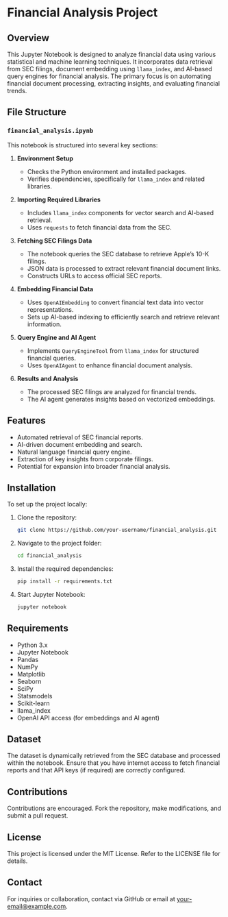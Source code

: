 # Financial Analysis Project

## Overview

This Jupyter Notebook is designed to analyze financial data using various statistical and machine learning techniques. It incorporates data retrieval from SEC filings, document embedding using `llama_index`, and AI-based query engines for financial analysis. The primary focus is on automating financial document processing, extracting insights, and evaluating financial trends.

## File Structure

### `financial_analysis.ipynb`
This notebook is structured into several key sections:

1. **Environment Setup**
   - Checks the Python environment and installed packages.
   - Verifies dependencies, specifically for `llama_index` and related libraries.

2. **Importing Required Libraries**
   - Includes `llama_index` components for vector search and AI-based retrieval.
   - Uses `requests` to fetch financial data from the SEC.

3. **Fetching SEC Filings Data**
   - The notebook queries the SEC database to retrieve Apple’s 10-K filings.
   - JSON data is processed to extract relevant financial document links.
   - Constructs URLs to access official SEC reports.

4. **Embedding Financial Data**
   - Uses `OpenAIEmbedding` to convert financial text data into vector representations.
   - Sets up AI-based indexing to efficiently search and retrieve relevant information.

5. **Query Engine and AI Agent**
   - Implements `QueryEngineTool` from `llama_index` for structured financial queries.
   - Uses `OpenAIAgent` to enhance financial document analysis.

6. **Results and Analysis**
   - The processed SEC filings are analyzed for financial trends.
   - The AI agent generates insights based on vectorized embeddings.

## Features

- Automated retrieval of SEC financial reports.
- AI-driven document embedding and search.
- Natural language financial query engine.
- Extraction of key insights from corporate filings.
- Potential for expansion into broader financial analysis.

## Installation

To set up the project locally:

1. Clone the repository:
   ```bash
   git clone https://github.com/your-username/financial_analysis.git
   ```
2. Navigate to the project folder:
   ```bash
   cd financial_analysis
   ```
3. Install the required dependencies:
   ```bash
   pip install -r requirements.txt
   ```
4. Start Jupyter Notebook:
   ```bash
   jupyter notebook
   ```

## Requirements

- Python 3.x
- Jupyter Notebook
- Pandas
- NumPy
- Matplotlib
- Seaborn
- SciPy
- Statsmodels
- Scikit-learn
- llama_index
- OpenAI API access (for embeddings and AI agent)

## Dataset

The dataset is dynamically retrieved from the SEC database and processed within the notebook. Ensure that you have internet access to fetch financial reports and that API keys (if required) are correctly configured.

## Contributions

Contributions are encouraged. Fork the repository, make modifications, and submit a pull request.

## License

This project is licensed under the MIT License. Refer to the LICENSE file for details.

## Contact

For inquiries or collaboration, contact via GitHub or email at your-email@example.com.


